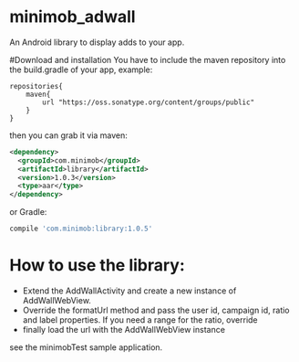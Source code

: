 # minimob_adwall
An Android library to display adds to your app.

#Download and installation
You have to include the maven repository into the build.gradle of your app, example:
```maven
repositories{
    maven{
        url "https://oss.sonatype.org/content/groups/public"
    }
}
```
then you can grab it via maven:
```xml
<dependency>
  <groupId>com.minimob</groupId>
  <artifactId>library</artifactId>
  <version>1.0.3</version>
  <type>aar</type>
</dependency>
```
or Gradle:
```groovy
compile 'com.minimob:library:1.0.5'
```

# How to use the library:
- Extend the AddWallActivity and create a new instance of AddWallWebView.
- Override the formatUrl method and pass the user id, campaign id, ratio and label properties. If you need a range for the ratio, override 
- finally load the url with the AddWallWebView instance

see the minimobTest sample application.
